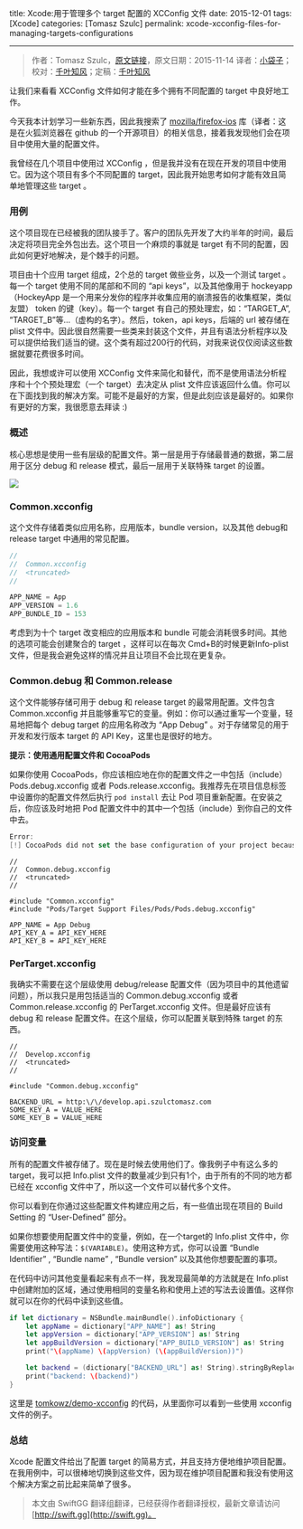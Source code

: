 title: Xcode:用于管理多个 target 配置的 XCConfig 文件
date: 2015-12-01
tags: [Xcode]
categories: [Tomasz Szulc]
permalink: xcode-xcconfig-files-for-managing-targets-configurations

---
> 作者：Tomasz Szulc，[原文链接](http://szulctomasz.com/xcode-xcconfig-files-for-managing-targets-configurations/)，原文日期：2015-11-14
> 译者：[小袋子](http://daizi.me)；校对：[千叶知风](http://weibo.com/xiaoxxiao)；定稿：[千叶知风](http://weibo.com/xiaoxxiao)
  







<!--此处开始正文-->

让我们来看看 XCConfig 文件如何才能在多个拥有不同配置的 target 中良好地工作。

今天我本计划学习一些新东西，因此我搜索了 [mozilla/firefox-ios](https://github.com/mozilla/firefox-ios) 库（译者：这是在火狐浏览器在 github 的一个开源项目）的相关信息，接着我发现他们会在项目中使用大量的配置文件。

<!--more-->

我曾经在几个项目中使用过 XCConfig ，但是我并没有在现在开发的项目中使用它。因为这个项目有多个不同配置的 target，因此我开始思考如何才能有效且简单地管理这些 target 。

### 用例

这个项目现在已经被我的团队接手了。客户的团队先开发了大约半年的时间，最后决定将项目完全外包出去。这个项目一个麻烦的事就是 target 有不同的配置，因此如何更好地解决，是个棘手的问题。

项目由十个应用 target 组成，2个总的 target 做些业务，以及一个测试 target 。每一个 target 使用不同的尾部和不同的 “api keys”，以及其他像用于 hockeyapp（HockeyApp 是一个用来分发你的程序并收集应用的崩溃报告的收集框架，类似友盟） token 的键（key）。每一个 target 有自己的预处理宏，如：“TARGET_A”, “TARGET_B”等...（虚构的名字）。然后，token，api keys，后端的 url 被存储在 plist 文件中。因此很自然需要一些类来封装这个文件，并且有语法分析程序以及可以提供给我们适当的键。这个类有超过200行的代码，对我来说仅仅阅读这些数据就要花费很多时间。

因此，我想或许可以使用 XCConfig 文件来简化和替代，而不是使用语法分析程序和十个个预处理宏（一个 target）去决定从 plist 文件应该返回什么值。你可以在下面找到我的解决方案。可能不是最好的方案，但是此刻应该是最好的。如果你有更好的方案，我很愿意去拜读 :)

### 概述

核心思想是使用一些有层级的配置文件。第一层是用于存储最普通的数据，第二层用于区分 debug 和 release 模式，最后一层用于关联特殊 target 的设置。

![](/img/articles/xcode-xcconfig-files-for-managing-targets-configurations/diagram_1.png1449449060.446657)

### Common.xcconfig

这个文件存储着类似应用名称，应用版本，bundle version，以及其他 debug和 release target 中通用的常见配置。

```swift
//
//  Common.xcconfig
//  <truncated>
//

APP_NAME = App
APP_VERSION = 1.6
APP_BUNDLE_ID = 153
```

考虑到为十个 target 改变相应的应用版本和 bundle 可能会消耗很多时间。其他的选项可能会创建聚合的 target ，这样可以在每次 Cmd+B的时候更新Info-plist 文件，但是我会避免这样的情况并且让项目不会比现在更复杂。

### Common.debug 和 Common.release

这个文件能够存储可用于 debug 和 release target 的最常用配置。文件包含 Common.xcconfig 并且能够重写它的变量。例如：你可以通过重写一个变量，轻易地把每个 debug target 的应用名称改为 “App Debug” 。对于存储常见的用于开发和发行版本 target 的 API Key，这里也是很好的地方。

**提示：使用通用配置文件和 CocoaPods**

如果你使用 CocoaPods，你应该相应地在你的配置文件之一中包括（include）Pods.debug.xcconfig 或者 Pods.release.xcconfig。我推荐先在项目信息标签中设置你的配置文件然后执行 `pod install` 去让 Pod 项目重新配置。在安装之后，你应该及时地把 Pod 配置文件中的其中一个包括（include）到你自己的文件中去。

```swift
Error:
[!] CocoaPods did not set the base configuration of your project because your project already has a custom config set. In order for CocoaPods integration to work at all, please either set the base configurations of the target TARGET_NAME to Pods/Target Support Files/Pods/Pods.debug.xcconfig or include the Pods/Target Support Files/Pods/Pods.debug.xcconfig in your build configuration.
```

```
//
//  Common.debug.xcconfig
//  <truncated>
//

#include "Common.xcconfig"
#include "Pods/Target Support Files/Pods/Pods.debug.xcconfig"

APP_NAME = App Debug
API_KEY_A = API_KEY_HERE
API_KEY_B = API_KEY_HERE
```

### PerTarget.xcconfig

我确实不需要在这个层级使用 debug/release 配置文件（因为项目中的其他遗留问题），所以我只是用包括适当的 Common.debug.xcconfig 或者 Common.release.xcconfig 的 PerTarget.xcconfig 文件。但是最好应该有 debug 和 release 配置文件。在这个层级，你可以配置关联到特殊 target 的东西。

```swif
//
//  Develop.xcconfig
//  <truncated>
//

#include "Common.debug.xcconfig"

BACKEND_URL = http:\/\/develop.api.szulctomasz.com
SOME_KEY_A = VALUE_HERE
SOME_KEY_B = VALUE_HERE
```

### 访问变量

所有的配置文件被存储了。现在是时候去使用他们了。像我例子中有这么多的 target，我可以把 Info.plist 文件的数量减少到只有1个，由于所有的不同的地方都已经在 xcconfig 文件中了，所以这一个文件可以替代多个文件。

你可以看到在你通过这些配置文件构建应用之后，有一些值出现在项目的 Build Setting 的 “User-Defined” 部分。

如果你想要使用配置文件中的变量，例如，在一个target的 Info.plist 文件中，你需要使用这种写法：`$(VARIABLE)`。使用这种方式，你可以设置 “Bundle Identifier” , “Bundle name” , “Bundle version” 以及其他你想要配置的事项。

在代码中访问其他变量看起来有点不一样，我发现最简单的方法就是在 Info.plist 中创建附加的区域，通过使用相同的变量名称和使用上述的写法去设置值。这样你就可以在你的代码中读到这些值。

```swift
if let dictionary = NSBundle.mainBundle().infoDictionary {
    let appName = dictionary["APP_NAME"] as! String
    let appVersion = dictionary["APP_VERSION"] as! String
    let appBuildVersion = dictionary["APP_BUILD_VERSION"] as! String
    print("\(appName) \(appVersion) (\(appBuildVersion))")

    let backend = (dictionary["BACKEND_URL"] as! String).stringByReplacingOccurrencesOfString("\\", withString: "")
    print("backend: \(backend)")
}
```

这里是 [tomkowz/demo-xcconfig](https://github.com/tomkowz/demo-xcconfig) 的代码，从里面你可以看到一些使用 xcconfig 文件的例子。

### 总结

Xcode 配置文件给出了配置 target 的简易方式，并且支持方便地维护项目配置。在我用例中，可以很棒地切换到这些文件，因为现在维护项目配置和我没有使用这个解决方案之前比起来简单了很多。
> 本文由 SwiftGG 翻译组翻译，已经获得作者翻译授权，最新文章请访问 [http://swift.gg](http://swift.gg)。